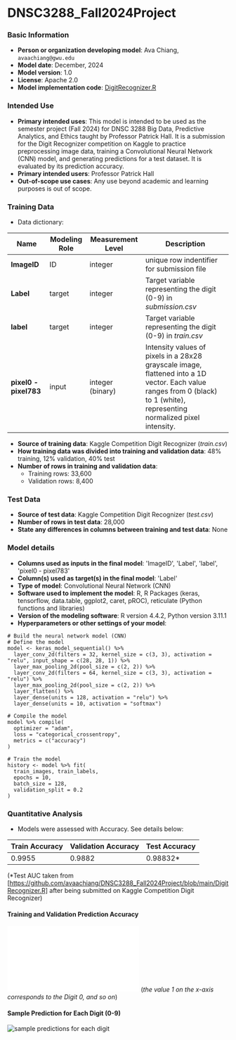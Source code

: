 # DNSC3288_Fall2024Project

### Basic Information
* **Person or organization developing model**: Ava Chiang, `avaachiang@gwu.edu`
* **Model date**: December, 2024
* **Model version**: 1.0
* **License**: Apache 2.0
* **Model implementation code**: [DigitRecognizer.R](https://github.com/avaachiang/DNSC3288_Fall2024Project/blob/main/DigitRecognizer.R)

### Intended Use
* **Primary intended uses**: This model is intended to be used as the semester project (Fall 2024) for DNSC 3288 Big Data, Predictive Analytics, and Ethics taught by Professor Patrick Hall. It is a submission for the Digit Recognizer competition on Kaggle to practice preprocessing image data, training a Convolutional Neural Network (CNN) model, and generating predictions for a test dataset. It is evaluated by its prediction accuracy. 
* **Primary intended users**: Professor Patrick Hall 
* **Out-of-scope use cases**: Any use beyond academic and learning purposes is out of scope. 

### Training Data
* Data dictionary: 

| Name | Modeling Role | Measurement Level| Description|
| ---- | ------------- | ---------------- | ---------- |
|**ImageID**| ID | integer | unique row indentifier for submission file |
| **Label** | target | integer | Target variable representing the digit (0-9) in *submission.csv* |
| **label** | target | integer | Target variable representing the digit (0-9) in *train.csv* |
| **pixel0 - pixel783** | input| integer (binary) | Intensity values of pixels in a 28x28 grayscale image, flattened into a 1D vector. Each value ranges from 0 (black) to 1 (white), representing normalized pixel intensity. |

* **Source of training data**: Kaggle Competition Digit Recognizer (*train.csv*)
* **How training data was divided into training and validation data**: 48% training, 12% validation, 40% test
* **Number of rows in training and validation data**:
  * Training rows: 33,600
  * Validation rows: 8,400

### Test Data
* **Source of test data**: Kaggle Competition Digit Recognizer (*test.csv*)
* **Number of rows in test data**: 28,000
* **State any differences in columns between training and test data**: None

### Model details
* **Columns used as inputs in the final model**: 'ImageID',
       'Label', 'label', 'pixel0 - pixel783'
* **Column(s) used as target(s) in the final model**: 'Label'
* **Type of model**: Convolutional Neural Network (CNN)
* **Software used to implement the model**: R, R Packages (keras, tensorflow, data.table, ggplot2, caret, pROC), reticulate (Python functions and libraries)
* **Version of the modeling software**: R version 4.4.2, Python version 3.11.1
* **Hyperparameters or other settings of your model**: 
```
# Build the neural network model (CNN)
# Define the model 
model <- keras_model_sequential() %>% 
  layer_conv_2d(filters = 32, kernel_size = c(3, 3), activation = "relu", input_shape = c(28, 28, 1)) %>%
  layer_max_pooling_2d(pool_size = c(2, 2)) %>%
  layer_conv_2d(filters = 64, kernel_size = c(3, 3), activation = "relu") %>%
  layer_max_pooling_2d(pool_size = c(2, 2)) %>%
  layer_flatten() %>%
  layer_dense(units = 128, activation = "relu") %>%
  layer_dense(units = 10, activation = "softmax")

# Compile the model
model %>% compile(
  optimizer = "adam",
  loss = "categorical_crossentropy",
  metrics = c("accuracy")
)

# Train the model 
history <- model %>% fit(
  train_images, train_labels,
  epochs = 10,
  batch_size = 128,
  validation_split = 0.2
)
```
### Quantitative Analysis

* Models were assessed with Accuracy. See details below:

| Train Accuracy | Validation Accuracy | Test Accuracy |
| ------ | ------- | -------- |
| 0.9955 | 0.9882 | 0.98832* |

(*Test AUC taken from [https://github.com/avaachiang/DNSC3288_Fall2024Project/blob/main/DigitRecognizer.R] after being submitted on Kaggle Competition Digit Recognizer)

#### Training and Validation Prediction Accuracy 
![Training and Validation Prediction Accuracy ](file:///Users/avachiang/DigitRecognizer/accuracyvalues.html)
(*the value 1 on the x-axis corresponds to the Digit 0, and so on*)

#### Sample Prediction for Each Digit (0-9)
![sample predictions for each digit](https://github.com/user-attachments/assets/3fd03f3f-eddc-44ba-8199-694ea367c78d)













